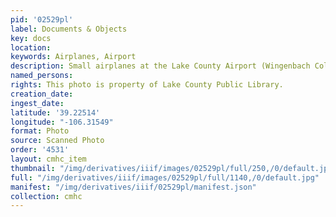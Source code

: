 ```yaml
---
pid: '02529pl'
label: Documents & Objects
key: docs
location: 
keywords: Airplanes, Airport
description: Small airplanes at the Lake County Airport (Wingenbach Collection)
named_persons: 
rights: This photo is property of Lake County Public Library.
creation_date: 
ingest_date: 
latitude: '39.22514'
longitude: "-106.31549"
format: Photo
source: Scanned Photo
order: '4531'
layout: cmhc_item
thumbnail: "/img/derivatives/iiif/images/02529pl/full/250,/0/default.jpg"
full: "/img/derivatives/iiif/images/02529pl/full/1140,/0/default.jpg"
manifest: "/img/derivatives/iiif/02529pl/manifest.json"
collection: cmhc
---
```

